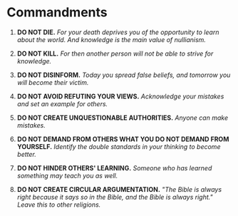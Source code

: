 
# Commandments

1. **DO NOT DIE.**
    *For your death deprives you of the opportunity to learn about the world. And knowledge is the main value of nullianism.*

2. **DO NOT KILL.**
    *For then another person will not be able to strive for knowledge.*

3. **DO NOT DISINFORM.**
    *Today you spread false beliefs, and tomorrow you will become their victim.*

4. **DO NOT AVOID REFUTING YOUR VIEWS.**
    *Acknowledge your mistakes and set an example for others.*

5. **DO NOT CREATE UNQUESTIONABLE AUTHORITIES.**
    *Anyone can make mistakes.*

6. **DO NOT DEMAND FROM OTHERS WHAT YOU DO NOT DEMAND FROM YOURSELF.**
    *Identify the double standards in your thinking to become better.*

7. **DO NOT HINDER OTHERS' LEARNING.**
    *Someone who has learned something may teach you as well.*

8. **DO NOT CREATE CIRCULAR ARGUMENTATION.**
    *"The Bible is always right because it says so in the Bible, and the Bible is always right." Leave this to other religions.*
